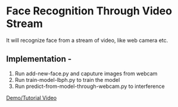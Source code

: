 # Face Recognition Through Video Stream

It will recognize face from a stream of video, like web camera etc.

## Implementation - 
1. Run add-new-face.py and caputure images from webcam
2. Run train-model-lbph.py to train the model
3. Run predict-from-model-through-webcam.py to interference 

[Demo/Tutorial Video](http://bit.ly/309xcZW)
